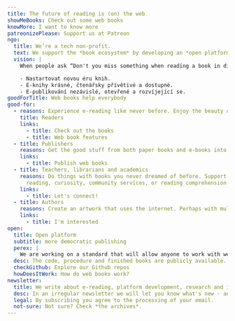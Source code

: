 ```yaml
---
title: The future of reading is (on) the web
showMeBooks: Check out some web books
knowMore: I want to know more
patreonizePlease: Support us at Patreon
ngo:
  title: We’re a tech non-profit.
  text: We support the *book ecosystem* by developing an *open platform* for publishing and reading books in a *web browser*.
  vision: |
    When people ask “Don't you miss something when reading a book in digital?” our answer is **“Yes!”** Therefore we want:

    - Nastartovat novou éru knih.
    - E-knihy krásné, čtenářsky přívětivé a dostupné.
    - E-publikování nezávislé, otevřené a rozvíjející se.
goodForTitle: Web books help everybody
good-for:
  - reasons: Experience e-reading like never before. Enjoy the beauty of books right in a browser. Just open a book and read. Whether you're online or or offline.
    title: Readers
    links:
      - title: Check out the books
      - title: Web book features
  - title: Publishers
    reasons: Get the good stuff from both paper books and e-books into great digital books. Full visual experince and enjoyable reading. Platform independent. Connected to your e-shop, with a conversion from other formats or reading stats.
    links:
      - title: Publish web books
  - title: Teachers, librarians and academics
    reasons: Do things with books you never dreamed of before. Support
      reading, curiosity, community services, or reading comprehension.
    links:
      - title: Let's connect!
  - title: Authors
    reasons: Create an artwork that uses the internet. Perhaps with multimedia content, links, or interactivity.
    links:
      - title: I'm interested
open:
  title: Open platform
  subtitle: more democratic publishing
  perex: |
    We are working on a standard that will allow anyone to work with web books. Under an open license. Without restrictions and additional costs.
  desc: The code, procedure and finished books are publicly available. Create your own project, give us feedback or get involved in the development.
  checkGithub: Explore our Github repos
  howDoesItWork: How do web books work?
newsletter:
  title: We write about e-reading, platform development, research and industry news
  desc: In an irregular newsletter we will let you know what's new - and we’ll include some books.
  legal: By subscribing you agree to the processing of your email.
  not-sure: Not sure? Check *the archives*.
---
```

